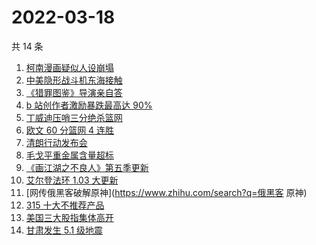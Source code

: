 # 2022-03-18

共 14 条

<!-- BEGIN ZHIHUSEARCH -->
<!-- 最后更新时间 Fri Mar 18 2022 02:49:34 GMT+0800 (China Standard Time) -->
1. [柯南漫画疑似人设崩塌 ](https://www.zhihu.com/search?q=柯南)
1. [中美隐形战斗机东海接触](https://www.zhihu.com/search?q=中美隐形战斗机)
1. [《猎罪图鉴》导演亲自答](https://www.zhihu.com/search?q=猎罪图鉴)
1. [b 站创作者激励暴跌最高达 90% ](https://www.zhihu.com/search?q=哔哩哔哩)
1. [丁威迪压哨三分绝杀篮网](https://www.zhihu.com/search?q=篮网)
1. [欧文 60 分篮网 4 连胜](https://www.zhihu.com/search?q=篮网)
1. [清朗行动发布会](https://www.zhihu.com/search?q=清朗行动)
1. [毛戈平重金属含量超标](https://www.zhihu.com/search?q=毛戈平)
1. [《画江湖之不良人》第五季更新](https://www.zhihu.com/search?q=画江湖之不良人)
1. [ 艾尔登法环 1.03 大更新](https://www.zhihu.com/search?q=艾尔登法环更新)
1. [网传俄黑客破解原神](https://www.zhihu.com/search?q=俄黑客 原神)
1. [315 十大不推荐产品](https://www.zhihu.com/search?q=十大不推荐产品)
1. [美国三大股指集体高开](https://www.zhihu.com/search?q=美股大涨)
1. [甘肃发生 5.1 级地震](https://www.zhihu.com/search?q=甘肃地震)
<!-- END ZHIHUSEARCH -->
